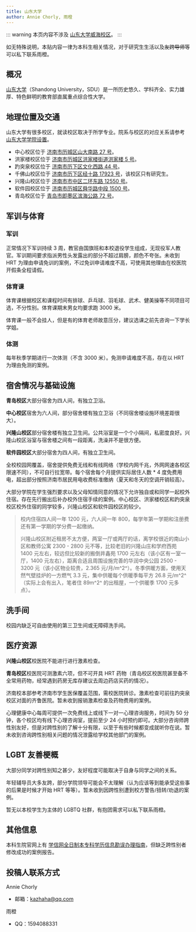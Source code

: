 ```yaml
---
title: 山东大学
author: Annie Chorly, 雨橙
---
```


::: warning
本页内容不涉及 [山东大学威海校区](https://www.wh.sdu.edu.cn)。
:::

如无特殊说明，本贴内容一律为本科生相关情况，对于研究生生活以及~~友跨导师~~等可以私下联系雨橙。

## 概况

[山东大学](https://www.sdu.edu.cn)（Shandong University，SDU）是一所历史悠久、学科齐全、实力雄厚、特色鲜明的教育部直属重点综合性大学。

## 地理位置及交通

山东大学有很多校区，就读校区取决于所学专业。院系与校区的对应关系请参考 [山东大学学院设置](https://www.sdu.edu.cn/jgsz/xysz.htm)。

- 中心校区位于 [济南市历城区山大南路 27 号](https://amap.com/place/B021306Q3G)。
- 洪家楼校区位于 [济南市历城区洪家楼街道洪家楼 5 号](https://amap.com/place/B021307UOJ)。
- 趵突泉校区位于 [济南市历下区文化西路 44 号](https://amap.com/place/B021303HCJ)。
- 千佛山校区位于 [济南市历下区经十路 17923 号](https://amap.com/place/B0FFL3GVIB)，该校区只有研究生。
- 兴隆山校区位于 [济南市市中区二环东路 12550 号](https://amap.com/place/B02130U9NE)。
- 软件园校区位于 [济南市历城区舜华路中段 1500 号](https://amap.com/place/B021301003)。
- 青岛校区位于 [青岛市即墨区滨海公路 72 号](https://amap.com/place/B0FFGH0GP5)。

## 军训与体育

### 军训

正常情况下军训持续 3 周，教官由国旗班和本校退役学生组成，无现役军人教官。军训期间要求指派男性头发露出的部分不超过肩膀，颜色不夸张。未收到 HRT 为理由申请免训的案例，不过免训申请难度不高，可使用其他理由在校医院开假条全程请假。

### 体育课

体育课根据校区和课程时间有排球、乒乓球、羽毛球、武术、健美操等不同项目可选，不分性别。体育课期末男女均要求跑 3000 米。

体育课一般不会挂人，但是有的体育老师故意压分，建议选课之前先咨询一下学长学姐。

### 体测

每年秋季学期进行一次体测（不含 3000 米）。免测申请难度不高，存在以 HRT 为理由免测的案例。

## 宿舍情况与基础设施

**青岛校区**大部分宿舍为四人间，有独立卫浴。

**中心校区**宿舍为六人间，部分宿舍楼有独立卫浴（不同宿舍楼设施环境差距很大）。

**兴隆山校区**部分宿舍楼有独立卫生间。公共浴室是一个个小隔间，私密度良好。兴隆山校区浴室与宿舍楼之间有一段距离，洗澡并不是很方便。

**软件园校区**大部分宿舍为四人间，有独立卫生间。

全校校园网覆盖，宿舍提供免费无线和有线网络（学校内网千兆，外网网速各校区限速不同），不可自行拉宽带。每个宿舍每个月提供实际居住人数 * 4 度免费用电，超出部分按照济南市居民用电收费标准缴纳（夏天和冬天的空调开销较高）。

大部分学院在学生强烈要求以及父母知情同意的情况下允许独自或和同学一起校外住宿。存在先行搬出后补办校外住宿手续的案例。中心校区、洪家楼校区和趵突泉校区校外住宿的同学较多，兴隆山校区和软件园校区的较少。

> 校内住宿四人间一年 1200 元，六人间一年 800，每学年第一学期和注册费还有第一学期的学分费一起缴纳。
>
> 兴隆山校区附近租房不太方便，两室一厅或两厅的话，离学校很近的南山小区和教师公寓 2300 - 2800 元不等，比较老旧的兴隆山庄和学府西苑 1400 元左右，较远但比较新的搬倒井鑫苑 1700 元左右（该小区有一室一厅，1400 元左右），距离合适且周围设施完善的华润中央公园 2500 - 3200 元（该小区物业较贵，2.365 元/月/m^2^）。冬季供暖方面，使用天然气壁挂炉的一方燃气 3.3 元，集中供暖每个供暖季每平方 26.8 元/m^2^（实际上会有出入，笔者住 89m^2^ 的出租屋，一个供暖季 1700 元多点）。


## 洗手间

校园内缺乏可自由使用的第三卫生间或无障碍洗手间。

## 医疗资源

**兴隆山校区**校医院不能进行进行激素检查。

**青岛校区**校医院可测激素六项，但不可开具 HRT 药物（青岛校区校医院甚至备不全常用药物，经常遇到药房无库存建议去周边药店买药的情况）。

济南校本部参考济南市学生医保覆盖范围，需校医院转诊。激素检查可前往趵突泉校区对面的齐鲁医院。暂未收到报销激素检查及药物费用的案例。

心理健康中心每周可提供一次免费线上或线下一对一心理咨询服务，时间为 50 分钟，各个校区均有线下心理咨询室，提前至少 24 小时预约即可。大部分咨询师跨性别友好，但是对跨性别的了解十分有限，以至于有些时候都变成就听你在说。暂未收到咨询跨性别相关问题的情况泄露给学校其他部门的案例。

## LGBT 友善梗概

大部分同学对跨性别知之甚少，友好程度可能取决于自身与同学之间的关系。

年轻辅导员大多友跨，部分学院领导可能会不太理解（认为应该等到能承受这些事的后果是时候才开始 HRT 等等）。暂未收到因跨性别遭到校方警告/扭转/劝退的案例。

暂无以本校学生为主体的 LGBTQ 社群，有抱团需求可以私下联系雨橙。

## 其他信息

本科生院官网上有 [学信网全日制本专科学历信息勘误办理指南](https://www.bkjx.sdu.edu.cn/info/1309/33072.htm)，但缺乏跨性别者修改成功的案例报告。

## 投稿人联系方式

Annie Chorly
- 邮箱：<kazhaha@qq.com>

雨橙
- QQ：1594088331
